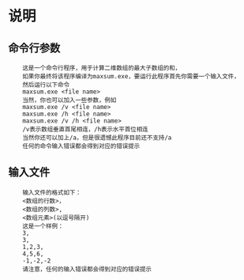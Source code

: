 ﻿说明
=======
命令行参数
------
		这是一个命令行程序，用于计算二维数组的最大子数组的和，
		如果你最终将该程序编译为maxsum.exe，要运行此程序首先你需要一个输入文件，
		然后运行以下命令
		maxsum.exe <file name>
		当然，你也可以加入一些参数，例如
		maxsum.exe /v <file name>
		maxsum.exe /h <file name>
		maxsum.exe /v /h <file name>
		/v表示数组垂直首尾相连，/h表示水平首位相连
		当然你还可以加上/a，但是很遗憾此程序目前还不支持/a
		任何的命令输入错误都会得到对应的错误提示
输入文件
------
		输入文件的格式如下：
		<数组的行数>，
		<数组的列数>,
		<数组元素>(以逗号隔开)
		这是一个样例：
		3,
		3,
		1,2,3,
		4,5,6,
		-1,-2,-2
		请注意，任何的输入错误都会得到对应的错误提示
